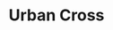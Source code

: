 --- 
title: "Urban Cross"
publishdate: "2019-6-4T16:48:46+02:00"
src: "https://365manga.net/manga/urban-cross"
image: "https://data.365manga.net/images/thumbnails/16179-urban-cross.jpg"
description: "A short story between two childhood friends."
---